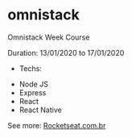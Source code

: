 # omnistack
Omnistack Week Course

Duration: 13/01/2020 to 17/01/2020

- Techs:
 * Node JS
 * Express
 * React
 * React Native

See more:
[Rocketseat.com.br](https://rocketseat.com.br/)